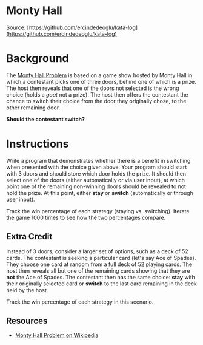 Monty Hall
==========
Source: [https://github.com/ercindedeoglu/kata-log](https://github.com/ercindedeoglu/kata-log)

# Background

The [Monty Hall Problem](https://www.montyhallproblem.com/) is based on a game show hosted by Monty Hall in which a contestant picks one of three doors, behind one of which is a prize. The host then reveals that one of the doors not selected is the wrong choice (holds a *goat* not a prize). The host then offers the contestant the chance to switch their choice from the door they originally chose, to the other remaining door.

**Should the contestant switch?**

# Instructions

Write a program that demonstrates whether there is a benefit in switching when presented with the choice given above. Your program should start with 3 doors and should store which door holds the prize. It should then select one of the doors (either automatically or via user input), at which point one of the remaining non-winning doors should be revealed to not hold the prize. At this point, either **stay** or **switch** (automatically or through user input).

Track the win percentage of each strategy (staying vs. switching). Iterate the game 1000 times to see how the two percentages compare.

## Extra Credit

Instead of 3 doors, consider a larger set of options, such as a deck of 52 cards. The contestant is seeking a particular card (let's say Ace of Spades). They choose one card at random from a full deck of 52 playing cards. The host then reveals all but one of the remaining cards showing that they are **not** the Ace of Spades. The contestant then has the same choice: **stay** with their originally selected card or **switch** to the last card remaining in the deck held by the host.

Track the win percentage of each strategy in this scenario.

## Resources

- [Monty Hall Problem on Wikipedia](https://en.wikipedia.org/wiki/Monty_Hall_problem)
